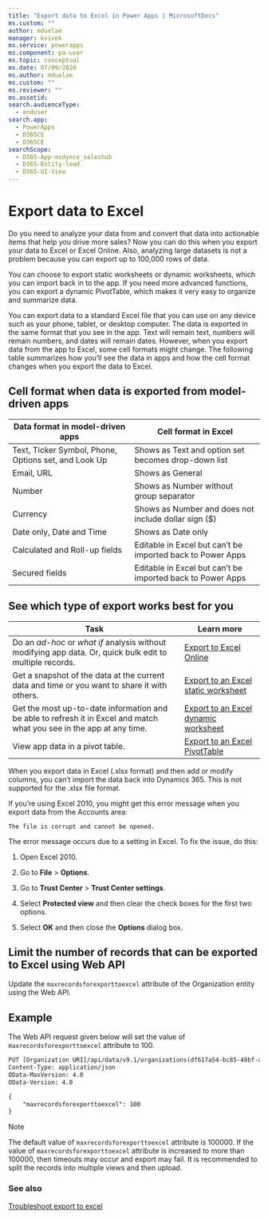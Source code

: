 ```yaml
---
title: "Export data to Excel in Power Apps | MicrosoftDocs"
ms.custom: ""
author: mduelae
manager: kvivek
ms.service: powerapps
ms.component: pa-user
ms.topic: conceptual
ms.date: 07/09/2020
ms.author: mduelae
ms.custom: ""
ms.reviewer: ""
ms.assetid: 
search.audienceType: 
  - enduser
search.app: 
  - PowerApps
  - D365CE
  - D365CE
searchScope:
  - D365-App-msdynce_saleshub
  - D365-Entity-lead
  - D365-UI-View
---
```

# Export data to Excel

Do you need to analyze your data from and convert that data into actionable items that help you drive more sales? Now you can do this when you export your data to Excel or Excel Online. Also, analyzing large datasets is not a problem because you can export up to 100,000 rows of data.
  
You can choose to export static worksheets or dynamic worksheets, which you can import back in to the app. If you need more advanced functions, you can export a dynamic PivotTable, which makes it very easy to organize and summarize data.  
  
You can export data to a standard Excel file that you can use on any device such as your phone, tablet, or desktop computer. The data is exported in the same format that you see in the app. Text will remain text, numbers will remain numbers, and dates will remain dates. However, when you export data from the app to Excel, some cell formats might change. The following table summarizes how you’ll see the data in apps and how the cell format changes when you export the data to Excel.  
  
## Cell format when data is exported from model-driven apps
  
| Data format in model-driven apps |                                            Cell format in Excel                                             |
|----------------------------------------------------------------------------|-----------------------------------------------------------------------------------------------------------------------------------------------------------------|
|            Text, Ticker Symbol, Phone, Options set, and Look Up            |                                                       Shows as Text and option set becomes drop-down list                                                       |
|                                 Email, URL                                 |                                                                        Shows as General                                                                         |
|                                   Number                                   |                                                             Shows as Number without group separator                                                             |
|                                  Currency                                  |                                                         Shows as Number and does not include dollar sign ($)                                                         |
|                          Date only, Date and Time                          |                                                                       Shows as Date only                                                                        |
|                       Calculated and Roll-up fields                        | Editable in Excel but can’t be imported back to Power Apps |
|                               Secured fields                               | Editable in Excel but can’t be imported back to Power Apps |
  
## See which type of export works best for you  
  
|                                                                                                               Task                                                                                                                |                                              Learn more                                               |
|-----------------------------------------------------------------------------------------------------------------------------------------------------------------------------------------------------------------------------------|-------------------------------------------------------------------------------------------------------|
|   Do an *ad-hoc* or *what if* analysis without modifying app data. Or, quick bulk edit to multiple records.   | [Export to Excel Online](export-to-excel-online.md) |
|                                                                   Get a snapshot of the data at the current data and time or you want to share it with others.                                                                    |           [Export to an Excel static worksheet](export-excel-static-worksheet.md)           |
| Get the most up-to-date information and be able to refresh it in Excel and match what you see in the app at any time. |          [Export to an Excel dynamic worksheet](export-excel-dynamic-worksheet.md)          |
|                                                                      View app data in a pivot table.                                                                      |                 [Export to an Excel PivotTable](export-excel-pivottable.md)                 |



When you export data in Excel (.xlsx format) and then add or modify columns, you can’t import the data back into Dynamics 365. This is not supported for the .xlsx file format.  
  
If you’re using Excel 2010, you might get this error message when you export data from the Accounts area: 
 
`The file is corrupt and cannot be opened.`  
  
The error message occurs due to a setting in Excel. To fix the issue, do this:  
  
1. Open Excel 2010.  
  
2. Go to **File** > **Options**.  
  
3. Go to **Trust Center** > **Trust Center settings**.  
  
4. Select **Protected view** and then clear the check boxes for the first two options.  
  
5. Select **OK** and then close the **Options** dialog box.  

## Limit the number of records that can be exported to Excel using Web API

Update the `maxrecordsforexporttoexcel` attribute of the Organization entity using the Web API.

## Example

The Web API request given below will set the value of `maxrecordsforexporttoexcel` attribute to 100.

```html
PUT [Organization URI]/api/data/v9.1/organizations(df617a54-bc85-48bf-a4f2-3c4208a405e1)
Content-Type: application/json  
OData-MaxVersion: 4.0  
OData-Version: 4.0 

{
    "maxrecordsforexporttoexcel": 100
}
```

> [!NOTE]
> The default value of `maxrecordsforexporttoexcel` attribute is 100000. If the value of `maxrecordsforexporttoexcel` attribute is increased to more than 100000, then timeouts may occur and export may fail. It is recommended to split the records into multiple views and then upload.

### See also

[Troubleshoot export to excel](ts-export-to-excel.md)  
